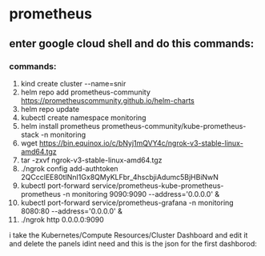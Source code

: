 # prometheus
## enter google cloud shell and do this commands:
### commands:
1. kind create cluster --name=snir
2. helm repo add prometheus-community https://prometheuscommunity.github.io/helm-charts
3. helm repo update
4. kubectl create namespace monitoring
5. helm install prometheus prometheus-community/kube-prometheus-stack -n monitoring
6. wget https://bin.equinox.io/c/bNyj1mQVY4c/ngrok-v3-stable-linux-amd64.tgz 
7. tar -zxvf ngrok-v3-stable-linux-amd64.tgz 
8. ./ngrok config add-authtoken 2QCcclEE80tINnI1Gx8QMyKLFbr_4hscbjiAdumc5BjHBiNwN
9. kubectl port-forward service/prometheus-kube-prometheus-prometheus -n monitoring 9090:9090 --address='0.0.0.0' &
10. kubectl port-forward service/prometheus-grafana -n monitoring 8080:80 --address='0.0.0.0' &
11. ./ngrok http 0.0.0.0:9090

i take the Kubernetes/Compute Resources/Cluster Dashboard and edit it and delete the panels idint need and this is the json for the first dashborod:

